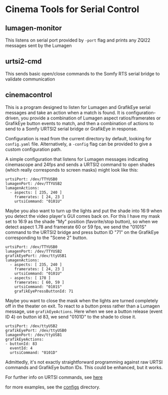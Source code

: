 # Cinema Tools for Serial Control

## lumagen-monitor
This listens on serial port provided by `-port` flag and prints any ZQI22 messages sent by the Lumagen

## urtsi2-cmd
This sends basic open/close commands to the Somfy RTS serial bridge to validate communication

## cinemacontrol

This is a program designed to listen for Lumagen and GrafikEye serial messages and take an action when a match is found.
It is configuration-driven, you provide a combination of Lumagen aspect ratios/framerates or GrafikEye button events to 
match, and then a combination of actions to send to a Somfy URTSI2 serial bridge or GrafikEye in response.

Configuration is read from the current directory by default, looking for `config.yaml` file.  Alternatively, a `-config`
flag can be provided to give a custom configuration path.

A simple configuration that listens for Lumagen messages indicating cinemascope and 24fps and sends a URTSI2 command
to open shades (which really corresponds to screen masks) might look like this:

```
urtsiPort: /dev/TTYUSB0
lumagenPort: /dev/TTYUSB2
lumagenActions:
  - aspects: [ 235, 240 ]
    framerates: [ 24, 23 ]
    urtsiCommand: "0101U"
```

Maybe you also want to turn up the lights and put the shade into 16:9 when you detect the video player's GUI comes back 
on. For this I have my mask set to 16:9 as the shade "My" position (favorite/stop button), so when we detect aspect 1.78
and framerate 60 or 59 fps, we send the "0101S" command to the URTSI2 bridge and press button ID "71" on the GrafikEye 
corresponding to the "Scene 2" button.

```
urtsiPort: /dev/TTYUSB0
lumagenPort: /dev/TTYUSB2
grafikEyePort: /dev/ttyUSB1
lumagenActions:
  - aspects: [ 235, 240 ]
    framerates: [ 24, 23 ]
    urtsiCommand: "0101U"
  - aspects: [ 178 ]
    framerates: [ 60, 59 ]
    urtsiCommand: "0101S"
    grafikEyePressButtonId: 71
```

Maybe you want to close the mask when the lights are turned completely off in the theater on exit. To react to a button
press rather than a Lumagen message, use `grafikEyeActions`. Here when we see a button release (event ID 4) on button
id 83, we send "0101D" to the shade to close it.

```
urtsiPort: /dev/ttyUSB2
grafikEyePort: /dev/ttyUSB0
lumagenPort: /dev/ttyUSB1
grafikEyeActions:
- buttonId: 83
  eventId: 4
  urtsiCommand: "0101D"
```

Admittedly, it's not exactly straightforward programming against raw URTSI commands and GrafikEye button IDs. This could
be enhanced, but it works.

For further info on URTSI commands, see [here](https://service.somfy.com/downloads/nam_v4/universalrts_interface_instructions.pdf)

for more examples, see the [configs](configs) directory.